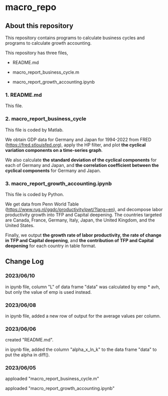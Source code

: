 # macro_repo

## About this repository
This repository contains programs to calculate business cycles and programs to calculate growth accounting.

This repository has three files,

  - README.md

  - macro_report_business_cycle.m

  - macro_report_growth_accounting.ipynb

### 1. README.md
This file.

### 2. macro_report_business_cycle
This file is coded by Matlab.

We obtain GDP data for Germany and Japan for 1994-2022 from FRED (https://fred.stlouisfed.org), apply the HP filter, and plot **the cyclical variation components on a time-series graph**.

We also calculate **the standard deviation of the cyclical components** for each of Germany and Japan, and **the correlation coefficient between the cyclical components** for Germany and Japan.


### 3. macro_report_growth_accounting.ipynb
This file is coded by Python.

We get data from Penn World Table (https://www.rug.nl/ggdc/productivity/pwt/?lang=en), and decompose labor productivity growth into TFP and Capital deepening. The countries targeted are Canada, France, Germany, Italy, Japan, the United Kingdom, and the United States.

Finally, we output **the growth rate of labor productivity, the rate of change in TFP and Capital deepening**, and **the contribution of TFP and Capital deepening** for each country in table format.


## Change Log

### 2023/06/10
in ipynb file, column "L" of data frame "data" was calculated by emp * avh, but only the value of emp is used instead.

### 2023/06/08
in ipynb file, added a new row of output for the average values per column.

### 2023/06/06
created "README.md".

in ipynb file, added the column "alpha_x_ln_k" to the data frame "data" to put the alpha in diff().

### 2023/06/05
apploaded "macro_report_business_cycle.m"

apploaded "macro_report_growth_accounting.ipynb"
